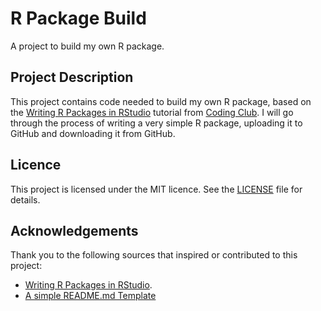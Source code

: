 # R Package Build
A project to build my own R package.

## Project Description
This project contains code needed to build my own R package, based on the [Writing R Packages in RStudio](https://ourcodingclub.github.io/tutorials/writing-r-package/) tutorial from [Coding Club](https://ourcodingclub.github.io). I will go through the process of writing a very simple R package, uploading it to GitHub and downloading it from GitHub.

## Licence
This project is licensed under the MIT licence. See the [LICENSE](./LICENSE.md) file for details.

## Acknowledgements
Thank you to the following sources that inspired or contributed to this project:

- [Writing R Packages in RStudio](https://ourcodingclub.github.io/tutorials/writing-r-package/).
- [A simple README.md Template](https://gist.github.com/DomPizzie/7a5ff55ffa9081f2de27c315f5018afc)